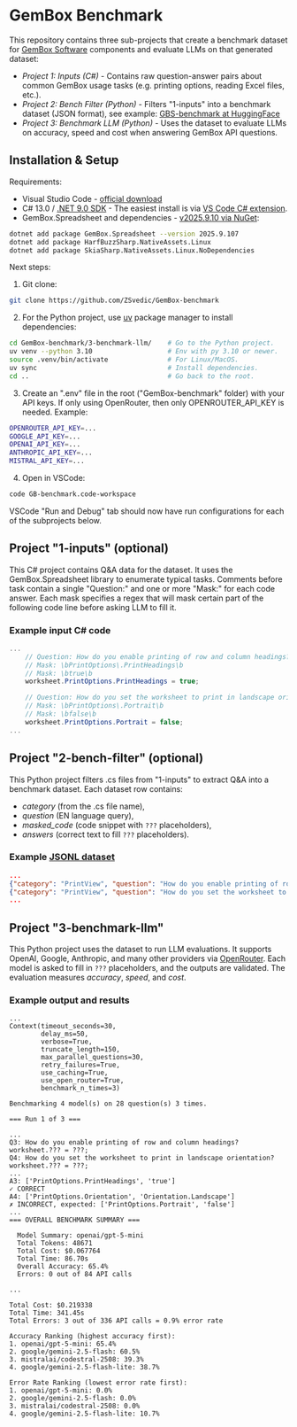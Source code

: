 # GemBox Benchmark

This repository contains three sub-projects that create a benchmark dataset for [GemBox Software](https://www.gemboxsoftware.com/) components and evaluate LLMs on that generated dataset: 

+ *Project 1: Inputs (C#)* - Contains raw question-answer pairs about common GemBox usage tasks (e.g. printing options, reading Excel files, etc.).
+ *Project 2: Bench Filter (Python)* - Filters "1-inputs" into a benchmark dataset (JSON format), see example: [GBS-benchmark at HuggingFace](https://huggingface.co/datasets/ZSvedic/GBS-benchmark)
+ *Project 3: Benchmark LLM (Python)* - Uses the dataset to evaluate LLMs on accuracy, speed and cost when answering GemBox API questions.

## Installation & Setup

Requirements:
+ Visual Studio Code - [official download](https://code.visualstudio.com/download)
+ C# 13.0 / [.NET 9.0 SDK](https://dotnet.microsoft.com/en-us/download/dotnet/9.0) - The easiest install is via [VS Code C# extension](https://marketplace.visualstudio.com/items?itemName=ms-dotnettools.csharp).
+ GemBox.Spreadsheet and dependencies - [v2025.9.10 via NuGet](https://www.nuget.org/packages/GemBox.Spreadsheet/):
```bash
dotnet add package GemBox.Spreadsheet --version 2025.9.107
dotnet add package HarfBuzzSharp.NativeAssets.Linux
dotnet add package SkiaSharp.NativeAssets.Linux.NoDependencies
```

Next steps:
1. Git clone:
```bash
git clone https://github.com/ZSvedic/GemBox-benchmark
```
2. For the Python project, use [uv](https://github.com/astral-sh/uv) package manager to install dependencies:
```bash
cd GemBox-benchmark/3-benchmark-llm/    # Go to the Python project.
uv venv --python 3.10                   # Env with py 3.10 or newer.
source .venv/bin/activate               # For Linux/MacOS.
uv sync                                 # Install dependencies.
cd ..                                   # Go back to the root.
```
3. Create an ".env" file in the root ("GemBox-benchmark" folder) with your API keys. If only using OpenRouter, then only OPENROUTER_API_KEY is needed. Example:
```bash
OPENROUTER_API_KEY=...
GOOGLE_API_KEY=...
OPENAI_API_KEY=...
ANTHROPIC_API_KEY=...
MISTRAL_API_KEY=...
```
4. Open in VSCode:
```bash
code GB-benchmark.code-workspace
```
VSCode "Run and Debug" tab should now have run configurations for each of the subprojects below.

## Project "1-inputs" (optional)

This C# project contains Q&A data for the dataset. It uses the GemBox.Spreadsheet library to enumerate typical tasks. Comments before task contain a single "Question:" and one or more "Mask:" for each code answer. Each mask specifies a regex that will mask certain part of the following code line before asking LLM to fill it. 

### Example input C# code
```csharp
...
    // Question: How do you enable printing of row and column headings?
    // Mask: \bPrintOptions\.PrintHeadings\b
    // Mask: \btrue\b
    worksheet.PrintOptions.PrintHeadings = true;

    // Question: How do you set the worksheet to print in landscape orientation?
    // Mask: \bPrintOptions\.Portrait\b
    // Mask: \bfalse\b
    worksheet.PrintOptions.Portrait = false;
...
```

## Project "2-bench-filter" (optional)

This Python project filters .cs files from "1-inputs" to extract Q&A into a benchmark dataset. Each dataset row contains:  
+ *category* (from the .cs file name),  
+ *question* (EN language query),  
+ *masked_code* (code snippet with `???` placeholders),  
+ *answers* (correct text to fill `???` placeholders).  

### Example [JSONL dataset](https://huggingface.co/datasets/ZSvedic/GBS-benchmark)
```json
...
{"category": "PrintView", "question": "How do you enable printing of row and column headings?", "masked_code": "worksheet.??? = ???;", "answers": ["PrintOptions.PrintHeadings", "true"]}
{"category": "PrintView", "question": "How do you set the worksheet to print in landscape orientation?", "masked_code": "worksheet.??? = ???;", "answers": ["PrintOptions.Portrait", "false"]}
...
```

## Project "3-benchmark-llm"

This Python project uses the dataset to run LLM evaluations. It supports OpenAI, Google, Anthropic, and many other providers via [OpenRouter](https://openrouter.ai/). Each model is asked to fill in `???` placeholders, and the outputs are validated. The evaluation measures *accuracy*, *speed*, and *cost*.

### Example output and results

```console
...
Context(timeout_seconds=30,
        delay_ms=50,
        verbose=True,
        truncate_length=150,
        max_parallel_questions=30,
        retry_failures=True,
        use_caching=True,
        use_open_router=True,
        benchmark_n_times=3)

Benchmarking 4 model(s) on 28 question(s) 3 times.

=== Run 1 of 3 ===

...
Q3: How do you enable printing of row and column headings?
worksheet.??? = ???;
Q4: How do you set the worksheet to print in landscape orientation?
worksheet.??? = ???;
...
A3: ['PrintOptions.PrintHeadings', 'true']
✓ CORRECT
A4: ['PrintOptions.Orientation', 'Orientation.Landscape']
✗ INCORRECT, expected: ['PrintOptions.Portrait', 'false']
...
=== OVERALL BENCHMARK SUMMARY ===

  Model Summary: openai/gpt-5-mini
  Total Tokens: 48671
  Total Cost: $0.067764
  Total Time: 86.70s
  Overall Accuracy: 65.4%
  Errors: 0 out of 84 API calls

...

Total Cost: $0.219338
Total Time: 341.45s
Total Errors: 3 out of 336 API calls = 0.9% error rate

Accuracy Ranking (highest accuracy first):
1. openai/gpt-5-mini: 65.4%
2. google/gemini-2.5-flash: 60.5%
3. mistralai/codestral-2508: 39.3%
4. google/gemini-2.5-flash-lite: 38.7%

Error Rate Ranking (lowest error rate first):
1. openai/gpt-5-mini: 0.0%
2. google/gemini-2.5-flash: 0.0%
3. mistralai/codestral-2508: 0.0%
4. google/gemini-2.5-flash-lite: 10.7%
```


